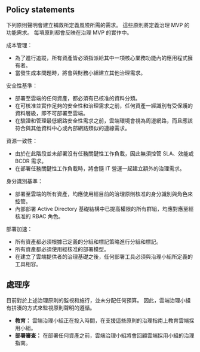 <!-- TEMPLATE FILE - DO NOT ADD METADATA -->
<!-- markdownlint-disable MD002 MD041 -->

## <a name="policy-statements"></a>Policy statements

下列原則聲明會建立補救所定義風險所需的需求。 這些原則將定義治理 MVP 的功能需求。 每項原則都會反映在治理 MVP 的實作中。

成本管理：

- 為了進行追蹤，所有資產皆必須指派給其中一項核心業務功能內的應用程式擁有者。
- 當發生成本問題時，將會與財務小組建立其他治理需求。

安全性基準：

- 部署至雲端的任何資產，都必須有已核准的資料分類。
- 在可核准並實作足夠的安全性和治理需求之前，任何資產一經識別有受保護的資料層級，即不可部署至雲端。
- 在驗證和管理最低網路安全性需求之前，雲端環境會視為周邊網路，而且應該符合與其他資料中心或內部網路類似的連線需求。

資源一致性：

- 由於在此階段並未部署沒有任務關鍵性工作負載，因此無須控管 SLA、效能或 BCDR 需求。
- 在部署任務關鍵性工作負載時，將會隨 IT 營運一起建立額外的治理需求。

身分識別基準：

- 部署至雲端的所有資產，均應使用經目前的治理原則核准的身分識別與角色來控管。
- 內部部署 Active Directory 基礎結構中已提高權限的所有群組，均應對應至經核准的 RBAC 角色。

部署加速：

- 所有資產都必須根據已定義的分組和標記策略進行分組和標記。
- 所有資產都必須使用經核准的部署模型。
- 在建立了雲端提供者的治理基礎之後，任何部署工具必須與治理小組所定義的工具相容。

## <a name="processes"></a>處理序

目前對於上述治理原則的監視和施行，並未分配任何預算。 因此，雲端治理小組有拼湊的方式來監視原則聲明的遵循。

- **教育：** 雲端治理小組正在投入時間，在支援這些原則的治理指南上教育雲端採用小組。
- **部署審查：** 在部署任何資產之前，雲端治理小組將會回顧雲端採用小組的治理指南。
